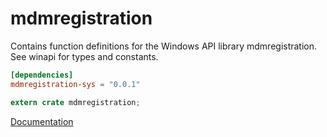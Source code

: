 # mdmregistration #
Contains function definitions for the Windows API library mdmregistration. See winapi for types and constants.

```toml
[dependencies]
mdmregistration-sys = "0.0.1"
```

```rust
extern crate mdmregistration;
```

[Documentation](https://retep998.github.io/doc/mdmregistration/)
